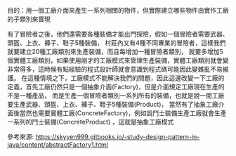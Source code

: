 目的：用一個工廠介面來產生一系列相關的物件，但實際建立哪些物件由實作工廠的子類別來實現

有了冒險者之後，他們還需要各種裝備才能出門探險，假如一個冒險者需要武器、頭盔、上衣、褲子、鞋子5種裝備， 村莊內又有4種不同專業的冒險者，這樣我們就要建立20種工廠類別來生產裝備，而且每增加一種冒險者類別， 就要多增加5個實體工廠類別，如果使用剛才的工廠模式來管理生產裝備，實體工廠類別就會變非常得多，這時候有點經驗的程式設計師就會意識到程式碼可能因此變雜亂不易維護。 在這種情境之下，工廠模式不能解決我們的問題，因此這邊改變一下工廠的定義，首先工廠仍然只是一個抽象介面(Factory)，但是介面規定工廠現在生產的不是一種產品， 而是生產一個冒險者類別一系列所有的裝備，也就是說一間工廠要生產武器、頭盔、上衣、褲子、鞋子5種裝備(Product)， 當然有了抽象工廠介面後當然也需要實體工廠(ConcreteFactory)，例如說鬥士裝備生產工廠就會生產一系列的鬥士裝備(ConcreteProduct) ，這就是抽象工廠模式

參考來源:
https://skyyen999.gitbooks.io/-study-design-pattern-in-java/content/abstractFactory1.html